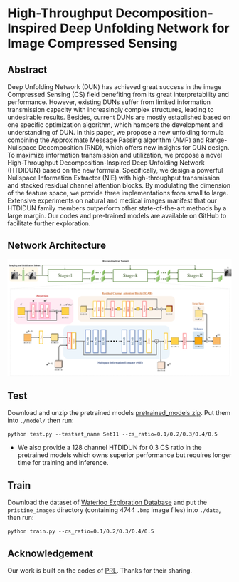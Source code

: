 # High-Throughput Decomposition-Inspired Deep Unfolding Network for Image Compressed Sensing


## Abstract
Deep Unfolding Network (DUN) has achieved great success in the image Compressed Sensing (CS) field benefiting from its great interpretability and performance. However, existing DUNs suffer from limited information transmission capacity with increasingly complex structures, leading to undesirable results. Besides, current DUNs are mostly established based on one specific optimization algorithm, which hampers the development and understanding of DUN. In this paper, we propose a new unfolding formula combining the Approximate Message Passing algorithm (AMP) and Range-Nullspace Decomposition (RND), which offers new insights for DUN design. To maximize information transmission and utilization, we propose a novel High-Throughput Decomposition-Inspired Deep Unfolding Network (HTDIDUN) based on the new formula. Specifically, we design a powerful Nullspace Information Extractor (NIE) with high-throughput transmission and stacked residual channel attention blocks. By modulating the dimension of the feature space, we provide three implementations from small to large. Extensive experiments on natural and medical images manifest that our HTDIDUN family members outperform other state-of-the-art methods by a large margin. Our codes and pre-trained models are available on GitHub to facilitate further exploration.

## Network Architecture

![net](figs/htdidun.png)

## Test

Download and unzip the pretrained models [pretrained_models.zip](https://drive.google.com/file/d/1jRryzrtNbXzuUMUnkpb68-xsm3LpdVgr/view?usp=drive_link). Put them into  `./model/` then run:

```shell
python test.py --testset_name Set11 --cs_ratio=0.1/0.2/0.3/0.4/0.5
```

- We also provide a 128 channel HTDIDUN for 0.3 CS ratio in the pretrained models which owns superior performance but requires longer time for training and inference.
 
## Train 
Download the dataset of [Waterloo Exploration Database](https://kedema.org/project/exploration/index.html) and put the `pristine_images` directory (containing 4744 `.bmp` image files) into `./data`, then run:
```shell
python train.py --cs_ratio=0.1/0.2/0.3/0.4/0.5
```

## Acknowledgement

Our work is built on the codes of [PRL](https://github.com/Guaishou74851/PRL). Thanks for their sharing.
